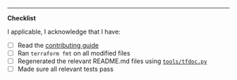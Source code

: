 <!-- Put a description of what this PR is for here -->

---
**Checklist**
<!--
Replace each [ ] with [X] to check it. These steps will speed up the review process, and we appreciate you spending time on them before sending your code to be reviewed.
-->

I applicable, I acknowledge that I have:
- [ ] Read the [contributing guide](https://github.com/GoogleCloudPlatform/cloud-foundation-fabric/blob/master/CONTRIBUTING.md)
- [ ] Ran `terraform fmt` on all modified files
- [ ] Regenerated the relevant README.md files using [`tools/tfdoc.py`](https://github.com/GoogleCloudPlatform/cloud-foundation-fabric/blob/master/CONTRIBUTING.md#fabric-tools)
- [ ] Made sure all relevant tests pass

<!--
If your code introduces any breaking changes, uncomment and complete the section below, following the examples provided.
-->

<!--
**Breaking Changes**

```upgrade-note
`fast/stages/0-boostrap`: example upgrade note 1.
```
```upgrade-note
`modules/project`: example upgrade note 2.
```
```upgrade-note
`terraform-google-provider`: version updated to X.XX, because ...
```

-->
